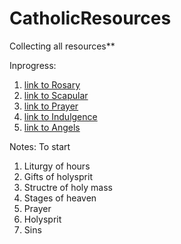 # CatholicResources
Collecting all resources**

Inprogress:
 1. [link to Rosary](/Rosary.md)
 1. [link to Scapular](/Scapular.md)
 1. [link to Prayer](/Prayers.md)
 1. [link to Indulgence](/Indulgence.md)
 1. [link to Angels](/Angels.md)
 

Notes: To start
1. Liturgy of hours
1. Gifts of holysprit
1. Structre of holy mass
1. Stages of heaven
1. Prayer
1. Holysprit
1. Sins
